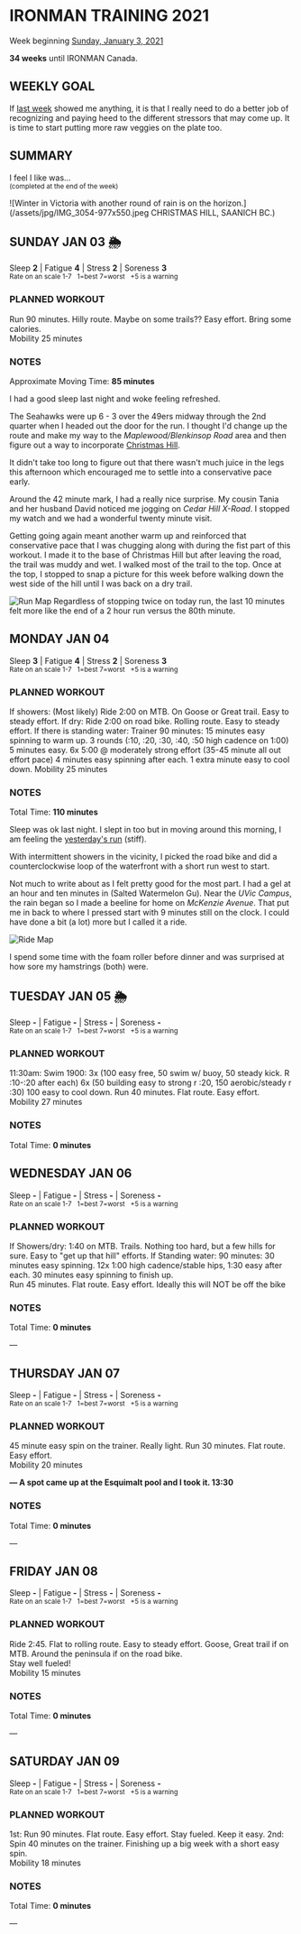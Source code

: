 # IRONMAN TRAINING 2021
Week beginning [Sunday, January 3, 2021](javascript:flick('sun');)

**34 weeks** until IRONMAN Canada.

## WEEKLY GOAL
If [last week](ironman2021-35weeksout) showed me anything, it is that I really need to do a better job of recognizing and paying heed to the different stressors that may come up.  It is time to start putting more raw veggies on the plate too.

## SUMMARY
I feel I like was...  
<sup>(completed at the end of the week)</sup>
<!--OVERTRAINING|ON THE EDGE|STAYING CONSISTENT|LAGGING A BIT-->

![Winter in Victoria with another round of rain is on the horizon.](/assets/jpg/IMG_3054-977x550.jpeg CHRISTMAS HILL, SAANICH BC.)
## SUNDAY JAN 03 🌦
Sleep **2** | Fatigue **4** | Stress **2** | Soreness **3**  
<sup>Rate on an scale 1-7 &nbsp; 1=best 7=worst &nbsp; +5 is a warning</sup>

### PLANNED WORKOUT
Run 90 minutes. Hilly route. Maybe on some trails?? Easy effort. Bring some calories.  
Mobility 25 minutes

### NOTES
Approximate Moving Time: **85 minutes**

I had a good sleep last night and woke feeling refreshed.

The Seahawks were up 6 - 3 over the 49ers midway through the 2nd quarter when I headed out the door for the run.  I thought I'd change up the route and make my way to the _Maplewood/Blenkinsop Road_ area and then figure out a way to incorporate [Christmas Hill](javascript:flkty.select(2);).

It didn't take too long to figure out that there wasn't much juice in the legs this afternoon which encouraged me to settle into a conservative pace early. 
<!---->
Around the 42 minute mark, I had a really nice surprise.  My cousin Tania and her husband David noticed me jogging on _Cedar Hill X-Road_.  I stopped my watch and we had a wonderful twenty minute visit.      

Getting going again meant another warm up and reinforced that conservative pace that I was chugging along with during the fist part of this workout.  I made it to the base of Christmas Hill but after leaving the road, the trail was muddy and wet.  I walked most of the trail to the top.  Once at the top, I stopped to snap a picture for this week before walking down the west side of the hill until I was back on a dry trail. 

![Run Map](/assets/jpg/runmap-20210103.jpeg)
Regardless of stopping twice on today run, the last 10 minutes felt more like the end of a 2 hour run versus the 80th minute. 

<!---->
## MONDAY JAN 04
Sleep **3** | Fatigue **4** | Stress **2** | Soreness **3**  
<sup>Rate on an scale 1-7 &nbsp; 1=best 7=worst &nbsp; +5 is a warning</sup>

### PLANNED WORKOUT
If showers: (Most likely) Ride 2:00 on MTB. On Goose or Great trail. Easy to steady effort. 
If dry: Ride 2:00 on road bike. Rolling route. Easy to steady effort. 
If there is standing water: Trainer 90 minutes: 15 minutes easy spinning to warm up. 3 rounds (:10, :20, :30, :40, :50 high cadence on 1:00) 5 minutes easy. 6x 5:00 @ moderately strong effort (35-45 minute all out effort pace) 4 minutes easy spinning after each. 1 extra minute easy to cool down. 
Mobility 25 minutes

### NOTES
Total Time: **110 minutes**

Sleep was ok last night.  I slept in too but in moving around this morning, I am feeling the [yesterday's run](javascript:flick('sun');) (stiff).

With intermittent showers in the vicinity, I picked the road bike and did a counterclockwise loop of the waterfront with a short run west to start.
<!---->
Not much to write about as I felt pretty good for the most part.  I had a gel at an hour and ten minutes in (Salted Watermelon Gu).  Near the _UVic Campus_, the rain began so I made a beeline for home on _McKenzie Avenue_.  That put me in back to where I pressed start with 9 minutes still on the clock.  I could have done a bit (a lot) more but I called it a ride.

![Ride Map](/assets/jpg/ridemap-20210104.jpeg)

I spend some time with the foam roller before dinner and was surprised at how sore my hamstrings (both) were.
<!---->
## TUESDAY JAN 05 🌦
Sleep **-** | Fatigue **-** | Stress **-** | Soreness **-**  
<sup>Rate on an scale 1-7 &nbsp; 1=best 7=worst &nbsp; +5 is a warning</sup>

### PLANNED WORKOUT
11:30am: Swim 1900: 3x (100 easy free, 50 swim w/ buoy, 50 steady kick. R :10-:20 after each) 6x (50 building easy to strong r :20, 150 aerobic/steady r :30) 100 easy to cool down. 
Run 40 minutes. Flat route. Easy effort.   
Mobility 27 minutes

### NOTES
Total Time: **0 minutes**

<!---->
## WEDNESDAY JAN 06
Sleep **-** | Fatigue **-** | Stress **-** | Soreness **-**  
<sup>Rate on an scale 1-7 &nbsp; 1=best 7=worst &nbsp; +5 is a warning</sup>

### PLANNED WORKOUT
If Showers/dry: 1:40 on MTB. Trails. Nothing too hard, but a few hills for sure. Easy to "get up that hill" efforts. 
If Standing water: 90 minutes: 30 minutes easy spinning. 12x 1:00 high cadence/stable hips, 1:30 easy after each. 30 minutes easy spinning to finish up.   
Run 45 minutes. Flat route. Easy effort. Ideally this will NOT be off the bike

### NOTES
Total Time: **0 minutes**

&mdash; 


<!---->
## THURSDAY JAN 07
Sleep **-** | Fatigue **-** | Stress **-** | Soreness **-**  
<sup>Rate on an scale 1-7 &nbsp; 1=best 7=worst &nbsp; +5 is a warning</sup>

### PLANNED WORKOUT
45 minute easy spin on the trainer. Really light. 
Run 30 minutes. Flat route. Easy effort.   
Mobility 20 minutes

**&mdash; A spot came up at the Esquimalt pool and I took it.  13:30**

### NOTES
Total Time: **0 minutes**

&mdash; 


<!---->
## FRIDAY JAN 08
Sleep **-** | Fatigue **-** | Stress **-** | Soreness **-**  
<sup>Rate on an scale 1-7 &nbsp; 1=best 7=worst &nbsp; +5 is a warning</sup>

### PLANNED WORKOUT
Ride 2:45. Flat to rolling route. Easy to steady effort. Goose, Great trail if on MTB. Around the peninsula if on the road bike.   
Stay well fueled!  
Mobility 15 minutes

### NOTES
Total Time: **0 minutes**

&mdash; 


<!---->
## SATURDAY JAN 09
Sleep **-** | Fatigue **-** | Stress **-** | Soreness **-**  
<sup>Rate on an scale 1-7 &nbsp; 1=best 7=worst &nbsp; +5 is a warning</sup>

### PLANNED WORKOUT
1st: Run 90 minutes. Flat route. Easy effort. Stay fueled. Keep it easy. 
2nd: Spin 40 minutes on the trainer. Finishing up a big week with a short easy spin.   
Mobility 18 minutes

### NOTES
Total Time: **0 minutes**

&mdash;